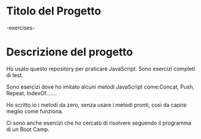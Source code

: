 # Titolo del Progetto
-exercises-
# Descrizione del progetto
Ho usato questo repository per praticare JavaScript. Sono esercizi completi di test.

Sono esercizi dove ho imitato alcuni metodi JavaScript come:Concat, Push, Repeat, IndexOf.......

Ho scritto io i metodi da zero, senza usare i metodi pronti, così da capire meglio come funziona.

Ci sono anche esercizi che ho cercato di risolvere seguendo il programma di un Boot Camp.
